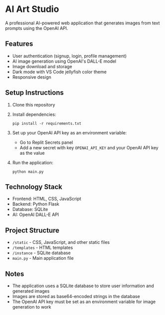 
# AI Art Studio

A professional AI-powered web application that generates images from text prompts using the OpenAI API.

## Features

- User authentication (signup, login, profile management)
- AI image generation using OpenAI's DALL-E model
- Image download and storage
- Dark mode with VS Code jellyfish color theme
- Responsive design

## Setup Instructions

1. Clone this repository
2. Install dependencies:
   ```
   pip install -r requirements.txt
   ```
3. Set up your OpenAI API key as an environment variable:
   - Go to Replit Secrets panel
   - Add a new secret with key `OPENAI_API_KEY` and your OpenAI API key as the value

4. Run the application:
   ```
   python main.py
   ```

## Technology Stack

- Frontend: HTML, CSS, JavaScript
- Backend: Python Flask
- Database: SQLite
- AI: OpenAI DALL-E API

## Project Structure

- `/static` - CSS, JavaScript, and other static files
- `/templates` - HTML templates
- `/instance` - SQLite database
- `main.py` - Main application file

## Notes

- The application uses a SQLite database to store user information and generated images
- Images are stored as base64-encoded strings in the database
- The OpenAI API key must be set as an environment variable for image generation to work
